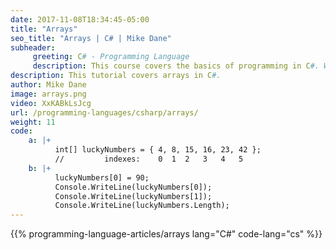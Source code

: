 ```yaml
---
date: 2017-11-08T18:34:45-05:00
title: "Arrays"
seo_title: "Arrays | C# | Mike Dane"
subheader:
     greeting: C# - Programming Language
     description: This course covers the basics of programming in C#. Work your way through the videos/articles and I'll teach you everything you need to know to start your programming journey!
description: This tutorial covers arrays in C#.
author: Mike Dane
image: arrays.png
video: XxKABkLsJcg
url: /programming-languages/csharp/arrays/
weight: 11
code:
    a: |+
          int[] luckyNumbers = { 4, 8, 15, 16, 23, 42 };
          //         indexes:    0  1  2   3   4   5
    b: |+
          luckyNumbers[0] = 90;
          Console.WriteLine(luckyNumbers[0]);
          Console.WriteLine(luckyNumbers[1]);
          Console.WriteLine(luckyNumbers.Length);
---
```


{{% programming-language-articles/arrays lang="C#" code-lang="cs" %}}
